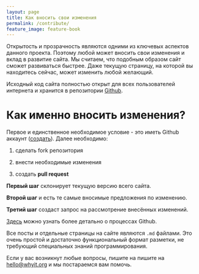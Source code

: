 ```yaml
---
layout: page
title: Как вносить свои изменения
permalink: /contribute/
feature_image: feature-book
---
```


Открытость и прозрачность являются одними из ключевых аспектов данного проекта. Поэтому любой может вносить свои изменения и вклад в развитие сайта. Мы считаем, что подобным образом сайт сможет развиваться быстрее. Даже текущую страницу, на которой вы находитесь сейчас, может изменить любой желающий.

Исходный код сайта полностью открыт для всех пользователей интернета и хранится в репозитории [Github](https://github.com/datbayev/whyit).

# Как именно вносить изменения?

Первое и единственное необходимое условие - это иметь Github аккаунт ([создать](https://github.com/join)). Далее необходимо:

1) сделать fork репозитория

2) внести необходимые изменения

3) создать **pull request**

**Первый шаг** склонирует текущую версию всего сайта.

**Второй шаг** и есть те самые вносимые предложения по изменению.

**Третий шаг** создаст запрос на рассмотрение внесённых изменений.

[Здесь](https://guides.github.com/introduction/flow/) можно узнать более детально о процессах Github.

Все посты и отдельные страницы на сайте являются `.md` файлами. Это очень простой и достаточно функциональный формат разметки, не требующий специальных знаний программирования.

Если у вас возникнут любые вопросы, пишите на пишите на hello@whyit.org и мы постараемся вам помочь.
